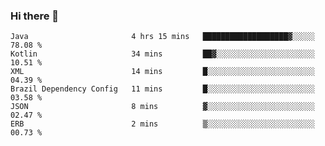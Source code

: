 ### Hi there 👋

<!--START_SECTION:waka-->

```text
Java                       4 hrs 15 mins   ███████████████████▓░░░░░   78.08 %
Kotlin                     34 mins         ██▓░░░░░░░░░░░░░░░░░░░░░░   10.51 %
XML                        14 mins         █░░░░░░░░░░░░░░░░░░░░░░░░   04.39 %
Brazil Dependency Config   11 mins         █░░░░░░░░░░░░░░░░░░░░░░░░   03.58 %
JSON                       8 mins          ▓░░░░░░░░░░░░░░░░░░░░░░░░   02.47 %
ERB                        2 mins          ▒░░░░░░░░░░░░░░░░░░░░░░░░   00.73 %
```

<!--END_SECTION:waka-->

<!--
**jerry-shao/jerry-shao** is a ✨ _special_ ✨ repository because its `README.md` (this file) appears on your GitHub profile.

Here are some ideas to get you started:

- 🔭 I’m currently working on ...
- 🌱 I’m currently learning ...
- 👯 I’m looking to collaborate on ...
- 🤔 I’m looking for help with ...
- 💬 Ask me about ...
- 📫 How to reach me: ...
- 😄 Pronouns: ...
- ⚡ Fun fact: ...
-->
